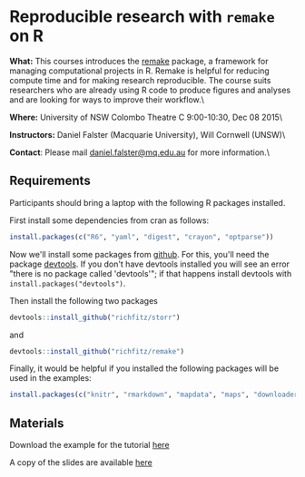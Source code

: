 # Reproducible research with `remake` on R

**What:** This courses introduces the [remake](https://github.com/richfitz/remake) package, a framework for managing computational projects in R. Remake is helpful for reducing compute time and for making research reproducible. The course suits researchers who are already using R code to produce figures and analyses and are looking for ways to improve their workflow.\\

**Where:** University of NSW  Colombo Theatre C 9:00-10:30, Dec 08 2015\\

**Instructors:** Daniel Falster (Macquarie University), Will Cornwell (UNSW)\\

**Contact**: Please mail <daniel.falster@mq.edu.au> for more information.\\

## Requirements

Participants should bring a laptop with the following R packages installed.

First install some dependencies from cran as follows:

```r
install.packages(c("R6", "yaml", "digest", "crayon", "optparse"))
```

Now we'll install some packages from [github](github.com). For this, you'll need the package [devtools](https://github.com/hadley/devtools). If you don't have devtools installed you will see an error "there is no package called 'devtools'"; if that happens install devtools with `install.packages("devtools")`.


Then install the following two packages

```r
devtools::install_github("richfitz/storr")
```
and

```r
devtools::install_github("richfitz/remake")
```

Finally, it would be helpful if you installed the following packages will be used in the examples:

```r
install.packages(c("knitr", "rmarkdown", "mapdata", "maps", "downloader", "smatr"))
```

## Materials

Download the example for the tutorial [here](raw/master/remake_baad_example.zip)

A copy of the slides are available [here](raw/master/remake_intro_slides.pdf)
